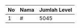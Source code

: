 | No | Nama            | Jumlah Level |
|----|-----------------|--------------|
| 1  | #    |    5045        |
